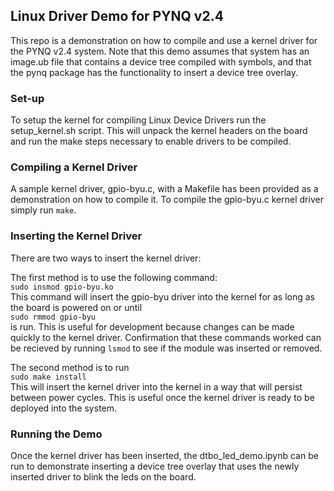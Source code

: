 ## Linux Driver Demo for PYNQ v2.4 ##

This repo is a demonstration on how to compile and use a kernel driver for the PYNQ v2.4 system. Note that this demo assumes that system has an image.ub file that contains a device tree compiled with symbols, and that the pynq package has the functionality to insert a device tree overlay.

### Set-up ###
To setup the kernel for compiling Linux Device Drivers run the setup_kernel.sh script. This will unpack the kernel headers on the board and run the make steps necessary to enable drivers to be compiled.

### Compiling a Kernel Driver ###
A sample kernel driver, gpio-byu.c, with a Makefile has been provided as a demonstration on how to compile it. To compile the gpio-byu.c kernel driver simply run `make`.

### Inserting the Kernel Driver ###
There are two ways to insert the kernel driver:  

The first method is to use the following command:  
```sudo insmod gpio-byu.ko```  
This command will insert the gpio-byu driver into the kernel for as long as the board is powered on or until   
```sudo rmmod gpio-byu```  
 is run. This is useful for development because changes can be made quickly to the kernel driver. Confirmation that these commands worked can be recieved by running `lsmod` to see if the module was inserted or removed.
 
 The second method is to run  
```sudo make install```  
This will insert the kernel driver into the kernel in a way that will persist between power cycles. This is useful once the kernel driver is ready to be deployed into the system.

### Running the Demo ###
Once the kernel driver has been inserted, the dtbo_led_demo.ipynb can be run to demonstrate inserting a device tree overlay that uses the newly inserted driver to blink the leds on the board.
